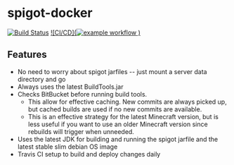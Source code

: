 # spigot-docker
[![Build Status](https://travis-ci.com/shepherdjerred-minecraft/spigot-docker.svg?branch=master)](https://travis-ci.com/shepherdjerred-minecraft/spigot-docker)
[![CI/CD](![example workflow](https://github.com/shepherdjerred-minecraft/spigot-docker/actions/workflows/docker-publish/badge.svg)
)](https://github.com/shepherdjerred-minecraft/spigot-docker/actions/workflows/docker-publish.yml)

## Features
* No need to worry about spigot jarfiles -- just mount a server data directory and go
* Always uses the latest BuildTools.jar
* Checks BitBucket before running build tools.
  * This allow for effective caching. New commits are always picked up, but cached builds are used if no new commits are available.
  * This is an effective strategy for the latest Minecraft version, but is less useful if you want to use an older Minecraft version since rebuilds will trigger when unneeded.
* Uses the latest JDK for building and running the spigot jarfile and the latest stable slim debian OS image
* Travis CI setup to build and deploy changes daily
